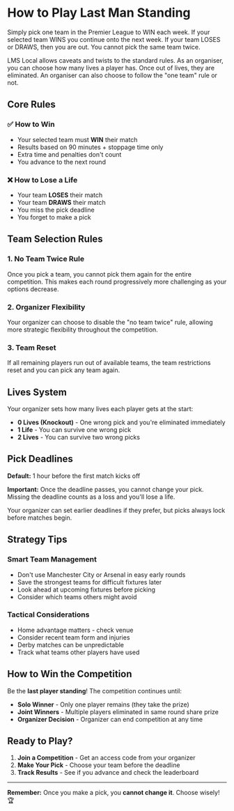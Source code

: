 # How to Play Last Man Standing

Simply pick one team in the Premier League to WIN each week. If your selected team WINS you continue onto the next week. If your team LOSES or DRAWS, then you are out. You cannot pick the same team twice.

LMS Local allows caveats and twists to the standard rules. As an organiser, you can choose how many lives a player has. Once out of lives, they are eliminated. An organiser can also choose to follow the "one team" rule or not.

## Core Rules

### ✅ How to Win
- Your selected team must **WIN** their match
- Results based on 90 minutes + stoppage time only
- Extra time and penalties don't count
- You advance to the next round

### ❌ How to Lose a Life
- Your team **LOSES** their match
- Your team **DRAWS** their match
- You miss the pick deadline
- You forget to make a pick

## Team Selection Rules

### 1. No Team Twice Rule
Once you pick a team, you cannot pick them again for the entire competition. This makes each round progressively more challenging as your options decrease.

### 2. Organizer Flexibility
Your organizer can choose to disable the "no team twice" rule, allowing more strategic flexibility throughout the competition.

### 3. Team Reset
If all remaining players run out of available teams, the team restrictions reset and you can pick any team again.

## Lives System

Your organizer sets how many lives each player gets at the start:

- **0 Lives (Knockout)** - One wrong pick and you're eliminated immediately
- **1 Life** - You can survive one wrong pick
- **2 Lives** - You can survive two wrong picks

## Pick Deadlines

**Default:** 1 hour before the first match kicks off

**Important:** Once the deadline passes, you cannot change your pick. Missing the deadline counts as a loss and you'll lose a life.

Your organizer can set earlier deadlines if they prefer, but picks always lock before matches begin.

## Strategy Tips

### Smart Team Management
- Don't use Manchester City or Arsenal in easy early rounds
- Save the strongest teams for difficult fixtures later
- Look ahead at upcoming fixtures before picking
- Consider which teams others might avoid

### Tactical Considerations
- Home advantage matters - check venue
- Consider recent team form and injuries
- Derby matches can be unpredictable
- Track what teams other players have used

## How to Win the Competition

Be the **last player standing**! The competition continues until:

- **Solo Winner** - Only one player remains (they take the prize)
- **Joint Winners** - Multiple players eliminated in same round share prize
- **Organizer Decision** - Organizer can end competition at any time

## Ready to Play?

1. **Join a Competition** - Get an access code from your organizer
2. **Make Your Pick** - Choose your team before the deadline
3. **Track Results** - See if you advance and check the leaderboard

---

**Remember:** Once you make a pick, you **cannot change it**. Choose wisely! 🏆